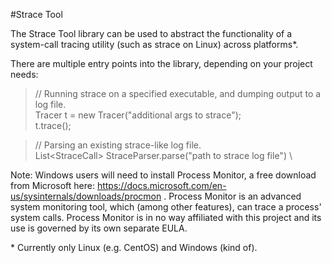 #Strace Tool

The Strace Tool library can be used to abstract the functionality of a
system-call tracing utility (such as strace on Linux) across platforms*.

There are multiple entry points into the library, depending on your
project needs:

> // Running strace on a specified executable, and dumping output to a log file.\
> Tracer t  = new Tracer("additional args to strace");\
> t.trace();

> // Parsing an existing strace-like log file.\
>List\<StraceCall> StraceParser.parse("path to strace log file") \

Note: Windows users will need to install Process Monitor, a free download from
Microsoft here: https://docs.microsoft.com/en-us/sysinternals/downloads/procmon .
Process Monitor is an advanced system monitoring tool, which (among other
features), can trace a process' system calls. Process Monitor is in no way 
affiliated with this project and its use is governed by its own separate EULA.

\* Currently only Linux (e.g. CentOS) and Windows (kind of).